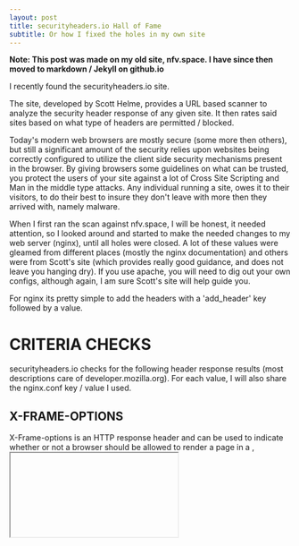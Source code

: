 ```yaml
---
layout: post
title: securityheaders.io Hall of Fame
subtitle: Or how I fixed the holes in my own site
---
```


**Note: This post was made on my old site, nfv.space. I have since then moved to markdown / Jekyll on github.io**

I recently found the securityheaders.io site.

The site, developed by Scott Helme, provides a URL based scanner to analyze the security header response of any given site. It then rates said sites based on what type of headers are permitted / blocked.

Today's modern web browsers are mostly secure (some more then others), but still a significant amount of the security relies upon websites being correctly configured to utilize the client side security mechanisms present in the browser. By giving browsers some guidelines on what can be trusted, you protect the users of your site against a lot of Cross Site Scripting and Man in the middle type attacks. Any individual running a site, owes it to their visitors, to do their best to insure they don't leave with more then they arrived with, namely malware.

When I first ran the scan against nfv.space, I will be honest, it needed attention, so I looked around and started to make the needed changes to my web server (nginx), until all holes were closed. A lot of these values were gleamed from different places (mostly the nginx documentation) and others were from Scott's site (which provides really good guidance, and does not leave you hanging dry). If you use apache, you will need to dig out your own configs, although again, I am sure Scott's site will help guide you.

For nginx its pretty simple to add the headers with a 'add_header' key followed by a value.

# CRITERIA CHECKS

securityheaders.io checks for the following header response results (most descriptions care of developer.mozilla.org). For each value, I will also share the nginx.conf key / value I used.


## X-FRAME-OPTIONS

X-Frame-options is an HTTP response header and can be used to indicate whether or not a browser should be allowed to render a page in a <frame>, <iframe> or<object> . Sites can use this to avoid clickjacking attacks, by ensuring that their content is not embedded into other sites.

~~~
add_header X-Frame-Options "SAMEORIGIN";
~~~

The values available are:

| X-Frame-Option | Description |
| :---------- |:-------------------------------------------- --------------------------------|
| DENY | The page cannot be displayed in a frame, regardless of the site attempting to do so.|
| SAMEORIGIN | The page can only be displayed in a frame on the same origin as the page itself.|
| ALLOW-FROM | The page can only be displayed in a frame on the specified origin.|

DENY: The page cannot be displayed in a frame, regardless of the site attempting to do so.

SAMEORIGIN The page can only be displayed in a frame on the same origin as the page itself.

ALLOW-FROM uri The page can only be displayed in a frame on the specified origin.

I opted for SAMEORIGIN, meaning only allow framing from the same domain.


## HTTP STRICT TRANSPORT SECURITY

HTTP Strict Transport Security (often abbreviated as HSTS) is a security feature that lets a web site tell browsers that it should only be communicated with using HTTPS, instead of using HTTP. Using Strict Transport Security, lets a web site inform the browser that it should never load the site using HTTP, and should automatically convert all attempts to access the site using HTTP to HTTPS requests instead.

~~~
add_header Strict-Transport-Security "max-age=31536000; includeSubdomains";
~~~

For my setting, I elected for a max age of one year, and I include subdomains, as I plan to run another couple of sites under nfv.space.

## X-CONTENT-TYPE-OPTIONS

X-Content-Type-Options uses only one defined value, "nosniff", prevents Internet Explorer and Google Chrome from MIME-sniffing a response away from the declared content-type. This also applies to Google Chrome, when downloading extensions. This reduces exposure to drive-by download attacks and sites serving user uploaded content that, by clever naming, could be treated by MSIE as executable or dynamic HTML files.

~~~
add_header X-Content-Type-Options nosniff;
~~~

## X-XSS-PROTECTION

X-XSS-Protection header enables the Cross-site scripting (XSS) filter built into most recent web browsers. It's usually enabled by default anyway, so the role of this header is to re-enable the filter for this particular website if it was disabled by the user.

~~~
add_header X-XSS-Protection "1; mode=block";
~~~

The token mode=block will prevent browser (IE8+ and Webkit browsers) to render pages (instead of sanitizing) if a potential XSS reflection (= non-persistent) attack is detected.

## CONTENT SECURITY POLICY

Content Security Policy (often abbreviated as CSP) is a computer security standard introduced to prevent cross-site scripting (XSS), clickjacking and other code injection attacks resulting from execution of malicious content in the trusted web page context. CSP is built upon the principle of Same-origin Policy. A simple example of a CSP / Same Origin Policy would be that code from https://mybank.com should only have access to https://mybank.com's data, and not https://evil.com.

CSP's are typically built on a least privilege model, whereby you tell browsers what sites are allowed to run say for example java script, or load external images.

In my case I only needed to allow three sites:

https://fonts.gstatic.com (to allow my google fonts to be rendered on this page)
https://www.google-analytics.com (for google anayltics)
https://avatars.githubusercontent.com (for the small avatar images used to render my github profile).

Here is my complete entry:

~~~
add_header Content-Security-Policy "default-src 'self'; script-src 'self' https://www.google-analytics.com https://avatars.githubusercontent.com; img-src *; style-src https: 'unsafe-inline'; font-src 'self' https://fonts.googleapis.com  https://fonts.gstatic.com; object-src 'none'";
~~~

A tip here is to use 'insect element' or mozilla developer tools, to see what external sources are used to render the pages in your website. Doing this got me the google fonts API and the github calls.

# HTTP PUBLIC KEY PINNING (HPKP)

HTTP Public Key Pinning (HPKP) is a security mechanism which allows HTTPS websites to resist impersonation by attackers using mis-issued or otherwise fraudulent certificates. (For example, sometimes attackers can compromise certificate authorities, and then can mis-issue certificates for a web origin.) The HTTPS web server serves a list of public key hashes, and on subsequent connections clients expect that server to use 1 or more of those public keys in its certificate chain.

~~~
add_header Public-Key-Pins 'pin-sha256="xXEEzomG2N6hdat2mh4ihZyg5HTtY/ooyW6ZiDVOpBg="; \
        pin-sha256="xMLI6oh+YtS/VUVneBYhuNpruxWj5TCtDN28Yb87rG4="; \
        pin-sha256="t8bKmXF6QhKHZSriAlXS3/l32+pvYfHBCGiCAPM4NqI="; \
        max-age=10';
~~~

I found the best guide for setting this up, is right on securityheaders.io itself

RESULTS

First thing I checked was the actual headers themselves, doing this showed my config changes were active:

~~~
HTTP/1.1 200 OK
Server: nginx/1.4.6 (Ubuntu)
Date: Fri, 01 Jan 2016 19:48:31 GMT
Content-Type: text/html; charset=UTF-8
Connection: keep-alive
X-Powered-By: PHP/5.5.9-1ubuntu4.14
Link: https://nfv.space/wp-json/; rel=https://api.w.org/
X-Frame-Options: SAMEORIGIN
Strict-Transport-Security: max-age=31536000; includeSubdomains
X-Content-Type-Options: nosniff
X-XSS-Protection: 1; mode=block
Content-Security-Policy: default-src self; script-src self https://ssl.google-analytics.com https://avatars.githubusercontent.com; img-src self https://ssl.google-analytics.com https://avatars.githubusercontent.com; style-src; font-src self https://fonts.googleapis.com  https://fonts.gstatic.com; object-src none
Public-Key-Pins: pin-sha256=xXEEzomG2N6hdat2mh4ihZyg5HTtY/ooyW6ZiDVOpBg=; \
	pin-sha256=xMLI6oh+YtS/VUVneBYhuNpruxWj5TCtDN28Yb87rG4=; \
	pin-sha256=t8bKmXF6QhKHZSriAlXS3/l32+pvYfHBCGiCAPM4NqI=; \
	max-age=10
~~~

The result on securityheaders.io was an A+ 'hall of fame' rating.

![Multi-Tenancy](https://raw.githubusercontent.com/lukehinds/lukehinds.github.io/master/img/halloffame.png)

One further interesting point. I took a look at quite a few major banking / tech sites, as was shocked to see how vulnerable they were.
